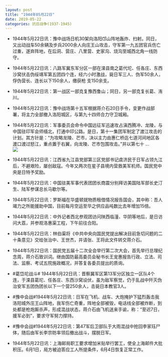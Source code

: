 ```yaml
---
layout: post
title: "1944年05月22日"
date: 2019-05-22
categories: 抗日战争(1937-1945)
---
```


<meta name="referrer" content="no-referrer" />

- 1944年5月22日讯：豫中战场日机30架向洛阳邙山阵地轰炸、扫射。同日，又出动战车50余辆及步兵2000余人向庄王山攻击，守军第一九五团官兵伤亡过重，遂弃阵地，在后洞、营庄、八里营、史家沟、烧沟至城西北角一线防守。 

- 1944年5月22日讯：八路军冀东军分区一部在滦县南之葛代坨、任各庄、东西沙窝伏击伪绥靖军第五团四个连，经六小时激战，毙日军三人、伪军50余人，俘伪营长、连长以下150余人，缴获枪 支150余支。 

- 1944年5月22日讯：第一战区一部克复豫西鲁山；同日，另一部克复长葛、洧川。 

- 1944年5月22日讯：豫中战场第十五军根据蒋介石20日手令，变更作战部署，将主力全部撤入洛阳城区，与第九十四师合力守卫城厢。 

- 1944年5月22日讯：军事委员会命令中国远征军迅速攻占滇西腾冲、龙陵，与中国驻印军会师缅北，打通中印公路。是日，第十一集团军制定了渡江攻击的计划。其方针是：“为攻略龙陵、芒市，决以主力由惠仁桥迄七道河间地区各渡口渡过怒江，重点置于右翼，向龙陵、芒市包围攻击。”并以第七十 ... <br/><img src="https://wx4.sinaimg.cn/large/aca367d8ly1g3a90go03uj20c809zaa3.jpg" />

- 1944年5月22日讯：江西省九江县党部第三区党部书记虞济民于日军占领九江后，不避艰险，屡创敌寇。今年又两次在星子县境内营救美军机师。国民党中央是日特予奖励。 

- 1944年5月22日讯：中国驻美军事代表团团长商震分别拜访美国陆军部长史汀生、陆军参谋总长马歇尔等。 

- 1944年5月22日讯：罗斯福在华盛顿就物质租借情况报告国会，其中称：吾人竭力之所能援助中国，目前每月空运至华之供应品吨数比去年增加15倍。 

- 1944年5月22日讯：中外记者西北参观团访问陕西临潼、华阴等地后，是日访问大荔，并参观洛惠渠工程，下午前往合阳。 

- 1944年5月22日讯：林伯渠将《中共中央向国民党提出解决目前急切问题的二十条意见》交给张治中、王世杰，并请张、王将此文件转交蒋介石。 

- 1944年5月22日讯：国民党五届十二次全会举行第二次大会，首先举行总理纪念周，蒋介石致训词。继由国防最高委员会秘书长王宠惠报告行政、立法、司法、监察、考试五院施政概况，并答复各委员提出的质询。 

- #葛岱坨战斗# 1944年5月22日讯：晋察冀军区第13军分区独立一区队4个连，于滦县葛坨、任各庄、东西沙窝设伏，虽为敌军察觉，仍于乱战中歼灭伪治安军五团伪团长以下一个营250余人，击毙日本教官3人。 

- #豫中会战#1944年5月22日讯：日军在飞机、战车、大炮掩护下猛烈轰击我洛阳城外庄王山阵地，我军伤亡奇重，阵地全部被毁，电话线全部被炸断，到处都是枪炮厮杀声，形成混战状态，蒋介石由飞机送来手谕，称：“至迟7日，援军必到”，要求守军努力撑持。 

- #豫中会战#1944年5月22日讯：第47军后卫部队于大雨混战中抢回李家珏尸体，随后由军长李宗昉率领后撤出战斗，摆脱日军。 

- 1944年5月22日讯：上海邮局职工要求增加米贴举行罢工，使全上海邮件大批积压。6月1日，局方被迫答应工人所提条件，6月4日恢复正常工作。 

